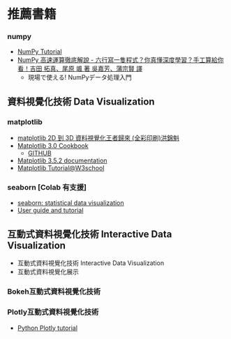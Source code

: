 
# 推薦書籍
### numpy
- [NumPy Tutorial](https://www.w3schools.com/python/numpy/default.asp)
- [NumPy 高速運算徹底解說 - 六行寫一隻程式？你真懂深度學習？手工算給你看！吉田 拓真、尾原 颯 著 吳嘉芳、蒲宗賢 譯](https://www.tenlong.com.tw/products/9789863126195?list_name=srh)
  -  現場で使える! NumPyデータ処理入門

## 資料視覺化技術 Data Visualization

### matplotlib
- [matplotlib 2D 到 3D 資料視覺化王者歸來 (全彩印刷)洪錦魁](https://www.tenlong.com.tw/products/9789860776959?list_name=srh)
- [Matplotlib 3.0 Cookbook](https://www.packtpub.com/product/matplotlib-3-0-cookbook/9781789135718)
  - [GITHUB](https://github.com/PacktPublishing/Matplotlib-3.0-Cookbook) 
- [Matplotlib 3.5.2 documentation](https://matplotlib.org/stable/users/getting_started/)
- [Matplotlib Tutorial@W3school](https://www.w3schools.com/python/matplotlib_intro.asp)

### seaborn [Colab 有支援]
  - [seaborn: statistical data visualization](https://seaborn.pydata.org/) 
  - [User guide and tutorial](https://seaborn.pydata.org/tutorial.html)

## 互動式資料視覺化技術 Interactive Data Visualization
- 互動式資料視覺化技術 Interactive Data Visualization
- 互動式資料視覺化展示

### Bokeh互動式資料視覺化技術

### Plotly互動式資料視覺化技術
- [Python Plotly tutorial](https://www.geeksforgeeks.org/python-plotly-tutorial/?ref=lbp)
